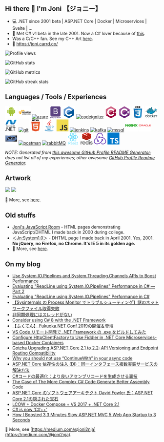 ## Hi there 👋 I'm Joni 【ジョニー】
- 💻 .NET since 2001 beta | ASP.NET Core | Docker | Microservices | Svelte | ...
- 📝 Met C# v1 beta in the late 2001. Now a C# lover because of [this](http://www.jot.fm/issues/issue_2002_11/article4/).
- Was a C/C++ fan. See my C++ Art [here](https://medium.com/@joni2nja/why-i-think-c-is-now-c-942ae3f27294).
- 📌 https://joni.carrd.co/

![Profile views](https://gpvc.arturio.dev/jo-ninja)  

![GitHub stats](https://github-readme-stats.vercel.app/api?username=jo-ninja&show_icons=true)  

![GitHub metrics](https://metrics.lecoq.io/jo-ninja)  

![GitHub streak stats](https://github-readme-streak-stats.herokuapp.com/?user=jo-ninja)  

## Languages / Tools / Experiences
<p align="left"> <a href="https://developer.android.com" target="_blank"> <img src="https://raw.githubusercontent.com/devicons/devicon/master/icons/android/android-original-wordmark.svg" alt="android" width="40" height="40"/></a> <a href="https://aws.amazon.com" target="_blank"> <img src="https://raw.githubusercontent.com/devicons/devicon/master/icons/amazonwebservices/amazonwebservices-original-wordmark.svg" alt="aws" width="40" height="40"/></a> <a href="https://azure.microsoft.com/en-in/" target="_blank"> <img src="https://www.vectorlogo.zone/logos/microsoft_azure/microsoft_azure-icon.svg" alt="azure" width="40" height="40"/></a> <a href="https://getbootstrap.com" target="_blank"> <img src="https://raw.githubusercontent.com/devicons/devicon/master/icons/bootstrap/bootstrap-plain-wordmark.svg" alt="bootstrap" width="40" height="40"/></a> <a href="https://www.cprogramming.com/" target="_blank"> <img src="https://raw.githubusercontent.com/devicons/devicon/master/icons/c/c-original.svg" alt="c" width="40" height="40"/></a> <a href="https://codeigniter.com" target="_blank"> <img src="https://cdn.worldvectorlogo.com/logos/codeigniter.svg" alt="codeigniter" width="40" height="40"/></a> <a href="https://www.w3schools.com/cpp/" target="_blank"> <img src="https://raw.githubusercontent.com/devicons/devicon/master/icons/cplusplus/cplusplus-original.svg" alt="cplusplus" width="40" height="40"/></a> <a href="https://www.w3schools.com/cs/" target="_blank"> <img src="https://raw.githubusercontent.com/devicons/devicon/master/icons/csharp/csharp-original.svg" alt="csharp" width="40" height="40"/></a> <a href="https://www.w3schools.com/css/" target="_blank"> <img src="https://raw.githubusercontent.com/devicons/devicon/master/icons/css3/css3-original-wordmark.svg" alt="css3" width="40" height="40"/></a> <a href="https://www.docker.com/" target="_blank"> <img src="https://raw.githubusercontent.com/devicons/devicon/master/icons/docker/docker-original-wordmark.svg" alt="docker" width="40" height="40"/></a> <a href="https://dotnet.microsoft.com/" target="_blank"> <img src="https://raw.githubusercontent.com/devicons/devicon/master/icons/dot-net/dot-net-original-wordmark.svg" alt="dotnet" width="40" height="40"/></a> <a href="https://git-scm.com/" target="_blank"> <img src="https://www.vectorlogo.zone/logos/git-scm/git-scm-icon.svg" alt="git" width="40" height="40"/></a> <a href="https://www.w3.org/html/" target="_blank"> <img src="https://raw.githubusercontent.com/devicons/devicon/master/icons/html5/html5-original-wordmark.svg" alt="html5" width="40" height="40"/></a> <a href="https://www.java.com" target="_blank"> <img src="https://raw.githubusercontent.com/devicons/devicon/master/icons/java/java-original.svg" alt="java" width="40" height="40"/></a> <a href="https://developer.mozilla.org/en-US/docs/Web/JavaScript" target="_blank"> <img src="https://raw.githubusercontent.com/devicons/devicon/master/icons/javascript/javascript-original.svg" alt="javascript" width="40" height="40"/></a> <a href="https://www.jenkins.io" target="_blank"> <img src="https://www.vectorlogo.zone/logos/jenkins/jenkins-icon.svg" alt="jenkins" width="40" height="40"/></a> <a href="https://kafka.apache.org/" target="_blank"> <img src="https://www.vectorlogo.zone/logos/apache_kafka/apache_kafka-icon.svg" alt="kafka" width="40" height="40"/></a> <a href="https://www.microsoft.com/en-us/sql-server" target="_blank"> <img src="https://www.svgrepo.com/show/303229/microsoft-sql-server-logo.svg" alt="mssql" width="40" height="40"/></a> <a href="https://www.nginx.com" target="_blank"> <img src="https://raw.githubusercontent.com/devicons/devicon/master/icons/nginx/nginx-original.svg" alt="nginx" width="40" height="40"/></a> <a href="https://www.oracle.com/" target="_blank"> <img src="https://raw.githubusercontent.com/devicons/devicon/master/icons/oracle/oracle-original.svg" alt="oracle" width="40" height="40"/></a> <a href="https://www.php.net" target="_blank"> <img src="https://raw.githubusercontent.com/devicons/devicon/master/icons/php/php-original.svg" alt="php" width="40" height="40"/></a> <a href="https://postman.com" target="_blank"> <img src="https://www.vectorlogo.zone/logos/getpostman/getpostman-icon.svg" alt="postman" width="40" height="40"/></a> <a href="https://www.rabbitmq.com" target="_blank"> <img src="https://www.vectorlogo.zone/logos/rabbitmq/rabbitmq-icon.svg" alt="rabbitMQ" width="40" height="40"/></a> <a href="https://reactjs.org/" target="_blank"> <img src="https://raw.githubusercontent.com/devicons/devicon/master/icons/react/react-original-wordmark.svg" alt="react" width="40" height="40"/></a> <a href="https://redis.io" target="_blank"> <img src="https://raw.githubusercontent.com/devicons/devicon/master/icons/redis/redis-original-wordmark.svg" alt="redis" width="40" height="40"/></a> <a href="https://redux.js.org" target="_blank"> <img src="https://raw.githubusercontent.com/devicons/devicon/master/icons/redux/redux-original.svg" alt="redux" width="40" height="40"/></a> <a href="https://www.typescriptlang.org/" target="_blank"> <img src="https://raw.githubusercontent.com/devicons/devicon/master/icons/typescript/typescript-original.svg" alt="typescript" width="40" height="40"/></a> </p>

*NOTE: Generated from [this awesome GitHub Profile README Generator](https://rahuldkjain.github.io/gh-profile-readme-generator); does not list all of my experiences; other awesome [GitHub Profile Readme Generator](https://arturssmirnovs.github.io/github-profile-readme-generator).*

## Artwork
<img src="https://joni.carrd.co/assets/images/gallery01/e3ec554e_original.png?v22774607014451">
<img src="https://joni.carrd.co/assets/images/gallery01/b20e0eb3_original.gif?v22774607014451">  

📌 More, see [here](https://joni.carrd.co/#artwork).

## Old stuffs
- [Joni's JavaScript Room](https://youtu.be/8M7WRuB8Zi8) - HTML pages demonstrating JavaScript/DHTML I made back in 2000 during college.
- [＜Jn:System1.0＞](https://youtu.be/8vxJkgfcMHg) - DHTML page I made back in April 2001. Yes, 2001. __No jQuery, no Firefox, no Chrome. It's IE 5 in its golden age.__
- 📌 More, see [here](https://joni.carrd.co/#portfolio).

## On my blog
- [Use System.IO.Pipelines and System.Threading.Channels APIs to Boost Performance](https://medium.com/@joni2nja/use-system-io-pipelines-and-system-threading-channels-apis-to-boost-performance-832d7ab7c719)
- [Evaluating "ReadLine using System.IO.Pipelines" Performance in C# — Part 2](https://medium.com/@joni2nja/evaluating-readline-using-system-io-pipelines-performance-in-c-part-2-b9d22c95254b)
- [Evaluating "ReadLine using System.IO.Pipelines" Performance in C#](https://medium.com/@joni2nja/evaluating-readline-using-system-io-pipelines-performance-in-c-69e9ed658920)
- [【Sysinternals の Process Monitor でトラブルシューティング】謎のネットワークファイル取得失敗](https://medium.com/@joni2nja/sysinternals-%E3%81%AE-process-monitor-%E3%81%A7%E3%83%88%E3%83%A9%E3%83%96%E3%83%AB%E3%82%B7%E3%83%A5%E3%83%BC%E3%83%86%E3%82%A3%E3%83%B3%E3%82%B0-%E8%AC%8E%E3%81%AE%E3%83%8D%E3%83%83%E3%83%88%E3%83%AF%E3%83%BC%E3%82%AF%E3%83%95%E3%82%A1%E3%82%A4%E3%83%AB%E5%8F%96%E5%BE%97%E5%A4%B1%E6%95%97-d95b7e3d98c9)
- [非同期処理にはスレッドがない](https://medium.com/@joni2nja/%E9%9D%9E%E5%90%8C%E6%9C%9F%E5%87%A6%E7%90%86%E3%81%AB%E3%81%AF%E3%82%B9%E3%83%AC%E3%83%83%E3%83%89%E3%81%8C%E3%81%AA%E3%81%84-144bdec5c38b?source=friends_link&sk=a49b63a7b5c9e8c6adda02faf0b73ed0)
- [Consider using C# 8 with the .NET Framework](https://medium.com/@joni2nja/consider-using-c-8-with-the-net-framework-9dceb20647c5)
- [【ふくてん】 Fukuoka.NET Conf 2019の開催＆登壇](https://dev.to/joni2nja/fukuoka-net-conf-2019-38ek)
- [VS Code リモート開発で .NET Framework の .exe をビルドしてみた](https://medium.com/@joni2nja/vs-code-remote-development-build-net-framework-89eaa99d96d1)
- [Configure HttpClientFactory to Use Fiddler in .NET Core Microservices-based Docker Containers](https://medium.com/@joni2nja/configure-httpclientfactory-to-use-fiddler-in-net-core-microservices-based-docker-containers-2540bd87c14)
- [Gotcha Upgrading ASP.NET Core 2.1 to 2.2: API Versioning and Endpoint Routing Compatibility](https://medium.com/@joni2nja/gotcha-upgrading-asp-net-core-2-1-to-2-2-api-versioning-and-endpoint-routing-compatibility-fb5ab1c5d952)
- [Why you should not use “ContinueWith” in your async code](https://medium.com/@joni2nja/why-you-should-not-use-continuewith-in-your-async-code-c9eaf6087e64)
- [ASP.NET Core 依存性の注入 (DI)：同一インタフェース複数実装サービスの解決方法](https://medium.com/@joni2nja/asp-net-core-%E4%BE%9D%E5%AD%98%E6%80%A7%E3%81%AE%E6%B3%A8%E5%85%A5-di-%E5%90%8C%E4%B8%80%E3%82%A4%E3%83%B3%E3%82%BF%E3%83%95%E3%82%A7%E3%83%BC%E3%82%B9%E8%A4%87%E6%95%B0%E5%AE%9F%E8%A3%85%E3%82%B5%E3%83%BC%E3%83%93%E3%82%B9%E3%81%AE%E8%A7%A3%E6%B1%BA%E6%96%B9%E6%B3%95-474d0b88b34)
- [C#コードの最適化：より良いアセンブリコードを生成させる裏技](https://medium.com/@joni2nja/c-%E3%82%B3%E3%83%BC%E3%83%89%E3%81%AE%E6%9C%80%E9%81%A9%E5%8C%96-%E3%82%88%E3%82%8A%E8%89%AF%E3%81%84%E3%82%A2%E3%82%BB%E3%83%B3%E3%83%96%E3%83%AA%E3%82%B3%E3%83%BC%E3%83%89%E3%82%92%E7%94%9F%E6%88%90%E3%81%95%E3%81%9B%E3%82%8B%E8%A3%8F%E6%8A%80-74c5163abbe0)
- [The Case of The More Complex C# Code Generate Better Assembly Code](https://medium.com/@joni2nja/the-case-of-the-more-complex-c-code-generate-better-assembly-code-6f5983ad35ea)
- [ASP.NET Core のソフトウェアアーキテクト David Fowler 氏：ASP.NET Core 2.1の隠された宝石](https://medium.com/@joni2nja/asp-net-core-%E3%81%AE%E3%82%BD%E3%83%95%E3%83%88%E3%82%A6%E3%82%A7%E3%82%A2%E3%82%A2%E3%83%BC%E3%82%AD%E3%83%86%E3%82%AF%E3%83%88-david-fowler-%E6%B0%8F-asp-net-core-2-1%E3%81%AE%E9%9A%A0%E3%81%95%E3%82%8C%E3%81%9F%E5%AE%9D%E7%9F%B3-7daea428f6f5)
- [LCOW + Docker Compose + VS 2017 + .NET Core 2.1](https://medium.com/@joni2nja/lcow-docker-compose-vs-2017-net-core-2-1-178946b36acb)
- [C# is now ‘C#++’](https://medium.com/@joni2nja/why-i-think-c-is-now-c-942ae3f27294)
- [How I Boosted 3.3 Minutes Slow ASP.NET MVC 5 Web App Startup to 3 Seconds](https://medium.com/@joni2nja/how-i-boosted-3-3-minutes-slow-asp-net-mvc-5-web-app-startup-to-3-seconds-e5ea166f9bce)

📌 More, see [https://medium.com/@joni2nja](https://medium.com/@joni2nja).

